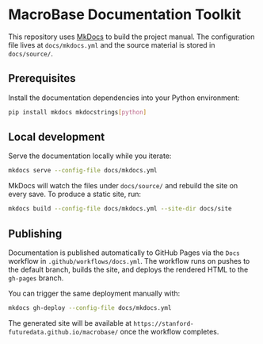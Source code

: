 # MacroBase Documentation Toolkit

This repository uses [MkDocs](https://www.mkdocs.org/) to build the project
manual. The configuration file lives at `docs/mkdocs.yml` and the source
material is stored in `docs/source/`.

## Prerequisites

Install the documentation dependencies into your Python environment:

```bash
pip install mkdocs mkdocstrings[python]
```

## Local development

Serve the documentation locally while you iterate:

```bash
mkdocs serve --config-file docs/mkdocs.yml
```

MkDocs will watch the files under `docs/source/` and rebuild the site on every
save. To produce a static site, run:

```bash
mkdocs build --config-file docs/mkdocs.yml --site-dir docs/site
```

## Publishing

Documentation is published automatically to GitHub Pages via the `Docs` workflow
in `.github/workflows/docs.yml`. The workflow runs on pushes to the default
branch, builds the site, and deploys the rendered HTML to the `gh-pages`
branch.

You can trigger the same deployment manually with:

```bash
mkdocs gh-deploy --config-file docs/mkdocs.yml
```

The generated site will be available at
`https://stanford-futuredata.github.io/macrobase/` once the workflow completes.

